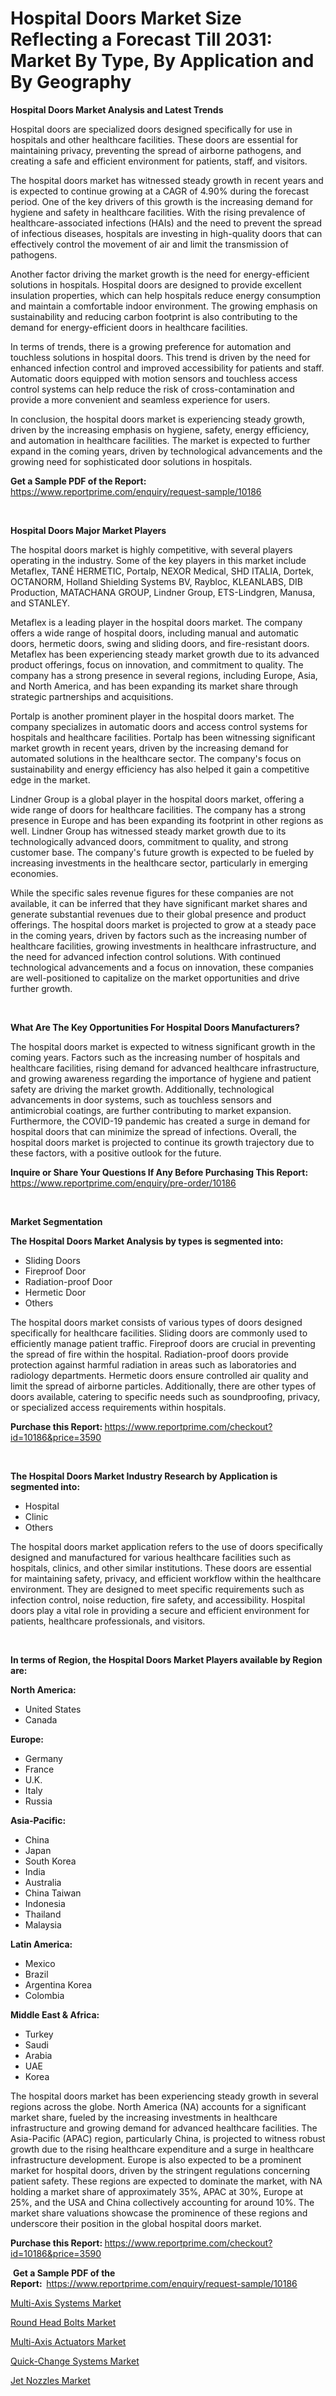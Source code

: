 <p><h1>Hospital Doors Market Size Reflecting a Forecast Till 2031: Market By Type, By Application and By Geography</h1></p><p><strong>Hospital Doors Market Analysis and Latest Trends</strong></p>
<p><p>Hospital doors are specialized doors designed specifically for use in hospitals and other healthcare facilities. These doors are essential for maintaining privacy, preventing the spread of airborne pathogens, and creating a safe and efficient environment for patients, staff, and visitors.</p><p>The hospital doors market has witnessed steady growth in recent years and is expected to continue growing at a CAGR of 4.90% during the forecast period. One of the key drivers of this growth is the increasing demand for hygiene and safety in healthcare facilities. With the rising prevalence of healthcare-associated infections (HAIs) and the need to prevent the spread of infectious diseases, hospitals are investing in high-quality doors that can effectively control the movement of air and limit the transmission of pathogens.</p><p>Another factor driving the market growth is the need for energy-efficient solutions in hospitals. Hospital doors are designed to provide excellent insulation properties, which can help hospitals reduce energy consumption and maintain a comfortable indoor environment. The growing emphasis on sustainability and reducing carbon footprint is also contributing to the demand for energy-efficient doors in healthcare facilities.</p><p>In terms of trends, there is a growing preference for automation and touchless solutions in hospital doors. This trend is driven by the need for enhanced infection control and improved accessibility for patients and staff. Automatic doors equipped with motion sensors and touchless access control systems can help reduce the risk of cross-contamination and provide a more convenient and seamless experience for users.</p><p>In conclusion, the hospital doors market is experiencing steady growth, driven by the increasing emphasis on hygiene, safety, energy efficiency, and automation in healthcare facilities. The market is expected to further expand in the coming years, driven by technological advancements and the growing need for sophisticated door solutions in hospitals.</p></p>
<p><strong>Get a Sample PDF of the Report:&nbsp;</strong> <a href="https://www.reportprime.com/enquiry/request-sample/10186">https://www.reportprime.com/enquiry/request-sample/10186</a></p>
<p>&nbsp;</p>
<p><strong>Hospital Doors Major Market Players</strong></p>
<p><p>The hospital doors market is highly competitive, with several players operating in the industry. Some of the key players in this market include Metaflex, TANÉ HERMETIC, Portalp, NEXOR Medical, SHD ITALIA, Dortek, OCTANORM, Holland Shielding Systems BV, Raybloc, KLEANLABS, DIB Production, MATACHANA GROUP, Lindner Group, ETS-Lindgren, Manusa, and STANLEY.</p><p>Metaflex is a leading player in the hospital doors market. The company offers a wide range of hospital doors, including manual and automatic doors, hermetic doors, swing and sliding doors, and fire-resistant doors. Metaflex has been experiencing steady market growth due to its advanced product offerings, focus on innovation, and commitment to quality. The company has a strong presence in several regions, including Europe, Asia, and North America, and has been expanding its market share through strategic partnerships and acquisitions.</p><p>Portalp is another prominent player in the hospital doors market. The company specializes in automatic doors and access control systems for hospitals and healthcare facilities. Portalp has been witnessing significant market growth in recent years, driven by the increasing demand for automated solutions in the healthcare sector. The company's focus on sustainability and energy efficiency has also helped it gain a competitive edge in the market.</p><p>Lindner Group is a global player in the hospital doors market, offering a wide range of doors for healthcare facilities. The company has a strong presence in Europe and has been expanding its footprint in other regions as well. Lindner Group has witnessed steady market growth due to its technologically advanced doors, commitment to quality, and strong customer base. The company's future growth is expected to be fueled by increasing investments in the healthcare sector, particularly in emerging economies.</p><p>While the specific sales revenue figures for these companies are not available, it can be inferred that they have significant market shares and generate substantial revenues due to their global presence and product offerings. The hospital doors market is projected to grow at a steady pace in the coming years, driven by factors such as the increasing number of healthcare facilities, growing investments in healthcare infrastructure, and the need for advanced infection control solutions. With continued technological advancements and a focus on innovation, these companies are well-positioned to capitalize on the market opportunities and drive further growth.</p></p>
<p>&nbsp;</p>
<p><strong>What Are The Key Opportunities For Hospital Doors Manufacturers?</strong></p>
<p><p>The hospital doors market is expected to witness significant growth in the coming years. Factors such as the increasing number of hospitals and healthcare facilities, rising demand for advanced healthcare infrastructure, and growing awareness regarding the importance of hygiene and patient safety are driving the market growth. Additionally, technological advancements in door systems, such as touchless sensors and antimicrobial coatings, are further contributing to market expansion. Furthermore, the COVID-19 pandemic has created a surge in demand for hospital doors that can minimize the spread of infections. Overall, the hospital doors market is projected to continue its growth trajectory due to these factors, with a positive outlook for the future.</p></p>
<p><strong>Inquire or Share Your Questions If Any Before Purchasing This Report:</strong> <a href="https://www.reportprime.com/enquiry/pre-order/10186">https://www.reportprime.com/enquiry/pre-order/10186</a></p>
<p>&nbsp;</p>
<p><strong>Market Segmentation</strong></p>
<p><strong>The Hospital Doors Market Analysis by types is segmented into:</strong></p>
<p><ul><li>Sliding Doors</li><li>Fireproof Door</li><li>Radiation-proof Door</li><li>Hermetic Door</li><li>Others</li></ul></p>
<p><p>The hospital doors market consists of various types of doors designed specifically for healthcare facilities. Sliding doors are commonly used to efficiently manage patient traffic. Fireproof doors are crucial in preventing the spread of fire within the hospital. Radiation-proof doors provide protection against harmful radiation in areas such as laboratories and radiology departments. Hermetic doors ensure controlled air quality and limit the spread of airborne particles. Additionally, there are other types of doors available, catering to specific needs such as soundproofing, privacy, or specialized access requirements within hospitals.</p></p>
<p><strong>Purchase this Report:&nbsp;</strong><a href="https://www.reportprime.com/checkout?id=10186&price=3590">https://www.reportprime.com/checkout?id=10186&price=3590</a></p>
<p>&nbsp;</p>
<p><strong>The Hospital Doors Market Industry Research by Application is segmented into:</strong></p>
<p><ul><li>Hospital</li><li>Clinic</li><li>Others</li></ul></p>
<p><p>The hospital doors market application refers to the use of doors specifically designed and manufactured for various healthcare facilities such as hospitals, clinics, and other similar institutions. These doors are essential for maintaining safety, privacy, and efficient workflow within the healthcare environment. They are designed to meet specific requirements such as infection control, noise reduction, fire safety, and accessibility. Hospital doors play a vital role in providing a secure and efficient environment for patients, healthcare professionals, and visitors.</p></p>
<p>&nbsp;</p>
<p><strong>In terms of Region, the Hospital Doors Market Players available by Region are:</strong></p>
<p>
    <p> <strong> North America: </strong>
        <ul>
            <li>United States</li>
            <li>Canada</li>
        </ul>
        </p> 
    <p> <strong> Europe: </strong>
        <ul>
            <li>Germany</li>
            <li>France</li>
            <li>U.K.</li>
            <li>Italy</li>
            <li>Russia</li>
        </ul>
        </p> 
    <p> <strong> Asia-Pacific: </strong>
        <ul>
            <li>China</li>
            <li>Japan</li>
            <li>South Korea</li>
            <li>India</li>
            <li>Australia</li>
            <li>China Taiwan</li>
            <li>Indonesia</li>
            <li>Thailand</li>
            <li>Malaysia</li>
        </ul>
        </p> 
    <p> <strong> Latin America: </strong>
        <ul>
            <li>Mexico</li>
            <li>Brazil</li>
            <li>Argentina Korea</li>
            <li>Colombia</li>
        </ul>
        </p> 
    <p> <strong> Middle East & Africa: </strong>
        <ul>
            <li>Turkey</li>
            <li>Saudi</li>
            <li>Arabia</li>
            <li>UAE</li>
            <li>Korea</li>
        </ul>
    </p>
    </p>
<p><p>The hospital doors market has been experiencing steady growth in several regions across the globe. North America (NA) accounts for a significant market share, fueled by the increasing investments in healthcare infrastructure and growing demand for advanced healthcare facilities. The Asia-Pacific (APAC) region, particularly China, is projected to witness robust growth due to the rising healthcare expenditure and a surge in healthcare infrastructure development. Europe is also expected to be a prominent market for hospital doors, driven by the stringent regulations concerning patient safety. These regions are expected to dominate the market, with NA holding a market share of approximately 35%, APAC at 30%, Europe at 25%, and the USA and China collectively accounting for around 10%. The market share valuations showcase the prominence of these regions and underscore their position in the global hospital doors market.</p></p>
<p><strong>Purchase this Report: </strong><a href="https://www.reportprime.com/checkout?id=10186&price=3590">https://www.reportprime.com/checkout?id=10186&price=3590</a></p>
<p>&nbsp;<strong>Get a Sample PDF of the Report:&nbsp;&nbsp;</strong><a href="https://www.reportprime.com/enquiry/request-sample/10186">https://www.reportprime.com/enquiry/request-sample/10186</a></p>
<p><strong></strong></p>
<p><p><a href="https://medium.com/@shivangi.reportprime/multi-axis-systems-market-analysis-and-sze-forecasted-for-period-from-2024-to-2031-6b31417561d3">Multi-Axis Systems Market</a></p><p><a href="https://medium.com/@shivangi.reportprime/round-head-bolts-market-comprehensive-assessment-by-type-application-and-geography-2d59cf8b6414">Round Head Bolts Market</a></p><p><a href="https://medium.com/@shivangi.reportprime/multi-axis-actuators-market-size-market-outlook-and-market-forecast-2024-to-2031-b8e0a1448105">Multi-Axis Actuators Market</a></p><p><a href="https://medium.com/@shivangi.reportprime/quick-change-systems-nbsp-market-focuses-on-market-share-size-and-projected-forecast-till-2031-d6414c592be5">Quick-Change Systems Market</a></p><p><a href="https://medium.com/@shivangi.reportprime/decoding-jet-nozzles-market-metrics-market-share-trends-and-growth-patterns-e06c6154b0f8">Jet Nozzles Market</a></p></p>